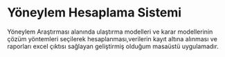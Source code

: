 ﻿# Yöneylem Hesaplama Sistemi
Yöneylem Araştırması alanında ulaştırma modelleri ve karar modellerinin çözüm yöntemleri seçilerek hesaplanması,verilerin kayıt altına alınması ve raporları excel çıktısı sağlayan geliştirmiş olduğum masaüstü uygulamadır.
